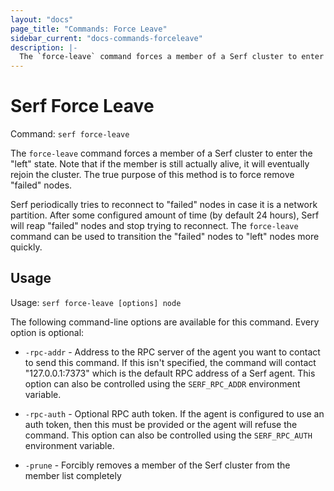 ```yaml
---
layout: "docs"
page_title: "Commands: Force Leave"
sidebar_current: "docs-commands-forceleave"
description: |-
  The `force-leave` command forces a member of a Serf cluster to enter the left state. Note that if the member is still actually alive, it will eventually rejoin the cluster. The true purpose of this method is to force remove "failed" nodes.
---
```


# Serf Force Leave

Command: `serf force-leave`

The `force-leave` command forces a member of a Serf cluster to enter the
"left" state. Note that if the member is still actually alive, it will
eventually rejoin the cluster. The true purpose of this method is to force
remove "failed" nodes.

Serf periodically tries to reconnect to "failed" nodes in case it is a
network partition. After some configured amount of time (by default 24 hours),
Serf will reap "failed" nodes and stop trying to reconnect. The `force-leave`
command can be used to transition the "failed" nodes to "left" nodes more
quickly.

## Usage

Usage: `serf force-leave [options] node`

The following command-line options are available for this command.
Every option is optional:

* `-rpc-addr` - Address to the RPC server of the agent you want to contact
  to send this command. If this isn't specified, the command will contact
  "127.0.0.1:7373" which is the default RPC address of a Serf agent. This option
  can also be controlled using the `SERF_RPC_ADDR` environment variable.

* `-rpc-auth` - Optional RPC auth token. If the agent is configured to use
  an auth token, then this must be provided or the agent will refuse the
  command. This option can also be controlled using the `SERF_RPC_AUTH`
  environment variable.

* `-prune` -  Forcibly removes a member of the Serf cluster from the member
list completely


